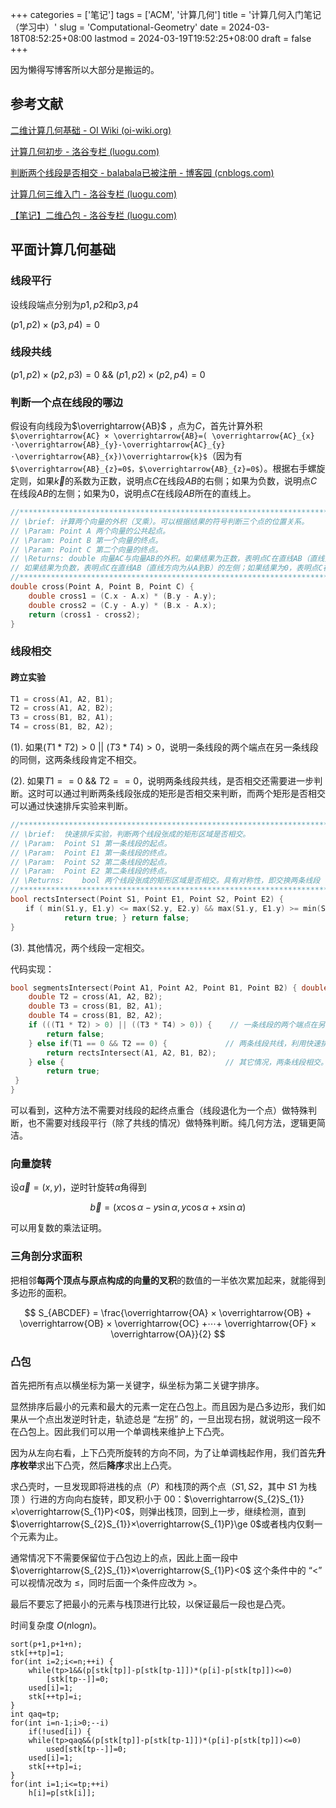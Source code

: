 ﻿
+++
categories = ['笔记']
tags = ['ACM', '计算几何']
title = '计算几何入门笔记（学习中）'
slug = 'Computational-Geometry'
date = 2024-03-18T08:52:25+08:00
lastmod = 2024-03-19T19:52:25+08:00
draft = false
+++

因为懒得写博客所以大部分是搬运的。

## 参考文献
[二维计算几何基础 - OI Wiki (oi-wiki.org)](https://oi-wiki.org/geometry/2d/)

[计算几何初步 - 洛谷专栏 (luogu.com)](https://www.luogu.com/article/1pv0nw0s)

[判断两个线段是否相交 - balabala已被注册 - 博客园 (cnblogs.com)](https://www.cnblogs.com/kane1990/p/5742830.html)

[计算几何三维入门 - 洛谷专栏 (luogu.com)](https://www.luogu.com/article/h5e6oinh)

[【笔记】二维凸包 - 洛谷专栏 (luogu.com)](https://www.luogu.com/article/n1isiff4)

## 平面计算几何基础

### 线段平行
设线段端点分别为$p1,p2$和$p3,p4$

$(p1,p2) × (p3,p4) = 0$

### 线段共线
$(p1,p2)  ×  (p2,p3) = 0$ && $(p1,p2)  ×  (p2,p4) = 0$

### 判断一个点在线段的哪边
假设有向线段为$\overrightarrow{AB}$ ，点为$C$，首先计算外积`$\overrightarrow{AC} × \overrightarrow{AB}=( \overrightarrow{AC}_{x} ⋅\overrightarrow{AB}_{y}-\overrightarrow{AC}_{y} ⋅\overrightarrow{AB}_{x})\overrightarrow{k}$`（因为有`$\overrightarrow{AB}_{z}=0$，$\overrightarrow{AB}_{z}=0$`）。根据右手螺旋定则，如果$\overrightarrow{k}$的系数为正数，说明点$C$在线段$AB$的右侧；如果为负数，说明点$C$在线段$AB$的左侧；如果为0，说明点$C$在线段$AB$所在的直线上。

``` cpp
//*************************************************************************  
// \brief: 计算两个向量的外积（叉乘）。可以根据结果的符号判断三个点的位置关系。  
// \Param: Point A 两个向量的公共起点。  
// \Param: Point B 第一个向量的终点。  
// \Param: Point C 第二个向量的终点。  
// \Returns: double 向量AC与向量AB的外积。如果结果为正数，表明点C在直线AB（直线方向为从A到B）的右侧；  
// 如果结果为负数，表明点C在直线AB（直线方向为从A到B）的左侧；如果结果为0，表明点C在直线AB上。  
//*************************************************************************
double cross(Point A, Point B, Point C) { 
	double cross1 = (C.x - A.x) * (B.y - A.y);
    double cross2 = (C.y - A.y) * (B.x - A.x);
    return (cross1 - cross2);
}
```

### 线段相交

#### 跨立实验
``` cpp
T1 = cross(A1, A2, B1);
T2 = cross(A1, A2, B2);
T3 = cross(B1, B2, A1);
T4 = cross(B1, B2, A2);
```
(1). 如果$(T1 * T2) > 0$ || $(T3 * T4) > 0$，说明一条线段的两个端点在另一条线段的同侧，这两条线段肯定不相交。

(2). 如果$T1 == 0$ && $T2 == 0$，说明两条线段共线，是否相交还需要进一步判断。这时可以通过判断两条线段张成的矩形是否相交来判断，而两个矩形是否相交可以通过快速排斥实验来判断。
``` cpp
//*************************************************************************
// \brief: 	快速排斥实验，判断两个线段张成的矩形区域是否相交。
// \Param: 	Point S1 第一条线段的起点。
// \Param: 	Point E1 第一条线段的终点。
// \Param: 	Point S2 第二条线段的起点。
// \Param: 	Point E2 第二条线段的终点。
// \Returns: 	bool 两个线段张成的矩形区域是否相交。具有对称性，即交换两条线段（参数S1与S2交换、E1与E2交换），结果不变。
//*************************************************************************  
bool rectsIntersect(Point S1, Point E1, Point S2, Point E2) {  
　　if ( min(S1.y, E1.y) <= max(S2.y, E2.y) && max(S1.y, E1.y) >= min(S2.y, E2.y) && min(S1.x, E1.x) <= max(S2.x, E2.x) && max(S1.x, E1.x) >= min(S2.x, E2.x)) {
            return true; } return false;
}
```
(3). 其他情况，两个线段一定相交。

代码实现：

``` cpp
bool segmentsIntersect(Point A1, Point A2, Point B1, Point B2) { double T1 = cross(A1, A2, B1);
    double T2 = cross(A1, A2, B2); 
    double T3 = cross(B1, B2, A1);
    double T4 = cross(B1, B2, A2);　　
    if (((T1 * T2) > 0) || ((T3 * T4) > 0)) {    // 一条线段的两个端点在另一条线段的同侧，不相交。（可能需要额外处理以防止乘法溢出，视具体情况而定。）
        return false;
    } else if(T1 == 0 && T2 == 0) {             // 两条线段共线，利用快速排斥实验进一步判断。此时必有 T3 == 0 && T4 == 0。
        return rectsIntersect(A1, A2, B1, B2);
    } else {                                    // 其它情况，两条线段相交。
        return true;  
 }
}
```

可以看到，这种方法不需要对线段的起终点重合（线段退化为一个点）做特殊判断，也不需要对线段平行（除了共线的情况）做特殊判断。纯几何方法，逻辑更简洁。

### 向量旋转

设$\overrightarrow{a} = (x,y)$，逆时针旋转$\alpha$角得到

$$\overrightarrow{b} =(x\cos\alpha −y\sin\alpha ,y\cos\alpha+x\sin\alpha )$$

可以用复数的乘法证明。

### 三角剖分求面积

把相邻**每两个顶点与原点构成的向量的叉积**的数值的一半依次累加起来，就能得到多边形的面积。

$$ S_{ABCDEF} = \frac{\overrightarrow{OA}  × \overrightarrow{OB}  + \overrightarrow{OB}  × \overrightarrow{OC}  +⋯+ \overrightarrow{OF} × \overrightarrow{OA}}{2} $$

### 凸包

首先把所有点以横坐标为第一关键字，纵坐标为第二关键字排序。

显然排序后最小的元素和最大的元素一定在凸包上。而且因为是凸多边形，我们如果从一个点出发逆时针走，轨迹总是 “左拐” 的，一旦出现右拐，就说明这一段不在凸包上。因此我们可以用一个单调栈来维护上下凸壳。

因为从左向右看，上下凸壳所旋转的方向不同，为了让单调栈起作用，我们首先**升序枚举**求出下凸壳，然后**降序**求出上凸壳。

求凸壳时，一旦发现即将进栈的点（$P$）和栈顶的两个点（$S1​,S2​$，其中  $S1​$  为栈顶 ）行进的方向向右旋转，即叉积小于  00：$\overrightarrow{S_{2}​S_{1}}​​×\overrightarrow{S_{1}P}​<0$，则弹出栈顶，回到上一步，继续检测，直到  $\overrightarrow{S_{2}​S_{1}}​​×\overrightarrow{S_{1}P}​\ge 0$​或者栈内仅剩一个元素为止。

通常情况下不需要保留位于凸包边上的点，因此上面一段中  $\overrightarrow{S_{2}​S_{1}}​​×\overrightarrow{S_{1}P}​<0$  这个条件中的 “$<$” 可以视情况改为  $\le$，同时后面一个条件应改为  $>$。

最后不要忘了把最小的元素与栈顶进行比较，以保证最后一段也是凸壳。

时间复杂度 $O(n\log_{}{n} )$。

```
sort(p+1,p+1+n); 
stk[++tp]=1; 
for(int i=2;i<=n;++i) { 
	while(tp>1&&(p[stk[tp]]-p[stk[tp-1]])*(p[i]-p[stk[tp]])<=0) 
		[stk[tp--]]=0; 
	used[i]=1; 
	stk[++tp]=i; 
} 
int qaq=tp; 
for(int i=n-1;i>0;--i) 
	if(!used[i]) { 
	while(tp>qaq&&(p[stk[tp]]-p[stk[tp-1]])*(p[i]-p[stk[tp]])<=0) 
		used[stk[tp--]]=0; 
	used[i]=1; 
	stk[++tp]=i; 
} 
for(int i=1;i<=tp;++i) 
	h[i]=p[stk[i]];
```

​
 


